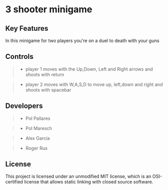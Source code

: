 # 3 shooter minigame

## Key Features
In this minigame for two players you're on a duel to death with your guns

## Controls
>- player 1 moves with the Up,Down, Left and Right arrows and shoots with return

>- player 2 moves with W,A,S,D to move up, left,down and right and shoots with spacebar

## Developers
>- Pol Pallares

>- Pol Maresch

>- Alex Garcia

>- Roger Rus
>
## License

This project is licensed under an unmodified MIT license, which is an OSI-certified license that allows static linking with closed source software. 
